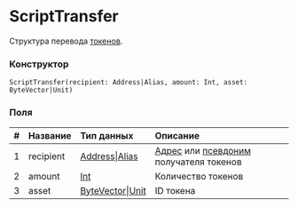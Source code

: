 # ScriptTransfer

Структура перевода [токенов](/blockchain/token.md).

### Конструктор

``` ride
ScriptTransfer(recipient: Address|Alias, amount: Int, asset: ByteVector|Unit)
```

### Поля

|   #   | Название | Тип данных | Описание |
| :--- | :--- | :--- | :--- |
| 1 | recipient | [Address](/ride/structures/common-structures/address.md)&#124;[Alias](/ride/structures/common-structures/alias.md) | [Адрес](/blockchain/account/address.md) или [псевдоним](/blockchain/account/alias.md) получателя токенов |
| 2 | amount | [Int](/ride/data-types/int.md) | Количество токенов |
| 3 | asset | [ByteVector](/ride/data-types/byte-vector.md)&#124;[Unit](/ride/data-types/unit.md) | ID токена |

